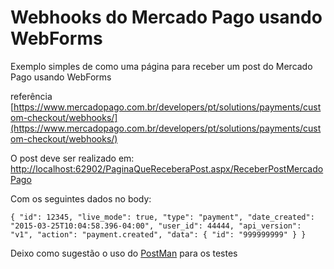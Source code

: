 # Webhooks do Mercado Pago usando WebForms

Exemplo simples de como uma página para receber um post do Mercado Pago usando WebForms

referência [https://www.mercadopago.com.br/developers/pt/solutions/payments/custom-checkout/webhooks/](https://www.mercadopago.com.br/developers/pt/solutions/payments/custom-checkout/webhooks/)

O post deve ser realizado em: [http://localhost:62902/PaginaQueReceberaPost.aspx/ReceberPostMercadoPago](http://localhost:62902/PaginaQueReceberaPost.aspx/ReceberPostMercadoPago)

Com os seguintes dados no body:

`{ "id": 12345, "live_mode": true, "type": "payment", "date_created": "2015-03-25T10:04:58.396-04:00", "user_id": 44444, "api_version": "v1", "action": "payment.created", "data": { "id": "999999999" } }`

Deixo como sugestão o uso do [PostMan](https://www.getpostman.com/) para os testes